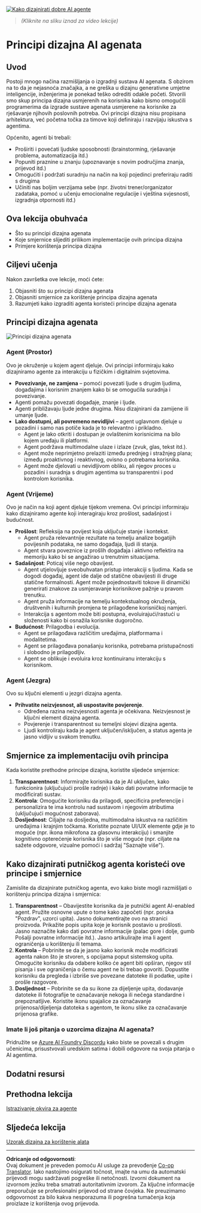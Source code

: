 <!--
CO_OP_TRANSLATOR_METADATA:
{
  "original_hash": "4c46e4ff9e349c521e2b0b17f51afa64",
  "translation_date": "2025-08-29T23:07:23+00:00",
  "source_file": "03-agentic-design-patterns/README.md",
  "language_code": "hr"
}
-->
[![Kako dizajnirati dobre AI agente](../../../translated_images/lesson-3-thumbnail.1092dd7a8f1074a5b26e35aa8f810814e05a22fed1765c20c14b2b508c7ae379.hr.png)](https://youtu.be/m9lM8qqoOEA?si=4KimounNKvArQQ0K)

> _(Kliknite na sliku iznad za video lekcije)_
# Principi dizajna AI agenata

## Uvod

Postoji mnogo načina razmišljanja o izgradnji sustava AI agenata. S obzirom na to da je nejasnoća značajka, a ne greška u dizajnu generativne umjetne inteligencije, inženjerima je ponekad teško odrediti odakle početi. Stvorili smo skup principa dizajna usmjerenih na korisnika kako bismo omogućili programerima da izgrade sustave agenata usmjerene na korisnike za rješavanje njihovih poslovnih potreba. Ovi principi dizajna nisu propisana arhitektura, već početna točka za timove koji definiraju i razvijaju iskustva s agentima.

Općenito, agenti bi trebali:

- Proširiti i povećati ljudske sposobnosti (brainstorming, rješavanje problema, automatizacija itd.)
- Popuniti praznine u znanju (upoznavanje s novim područjima znanja, prijevod itd.)
- Omogućiti i podržati suradnju na način na koji pojedinci preferiraju raditi s drugima
- Učiniti nas boljim verzijama sebe (npr. životni trener/organizator zadataka, pomoć u učenju emocionalne regulacije i vještina svjesnosti, izgradnja otpornosti itd.)

## Ova lekcija obuhvaća

- Što su principi dizajna agenata
- Koje smjernice slijediti prilikom implementacije ovih principa dizajna
- Primjere korištenja principa dizajna

## Ciljevi učenja

Nakon završetka ove lekcije, moći ćete:

1. Objasniti što su principi dizajna agenata
2. Objasniti smjernice za korištenje principa dizajna agenata
3. Razumjeti kako izgraditi agenta koristeći principe dizajna agenata

## Principi dizajna agenata

![Principi dizajna agenata](../../../translated_images/agentic-design-principles.1cfdf8b6d3cc73c2b738951ee7b2043e224441d98babcf654be69d866120f93a.hr.png)

### Agent (Prostor)

Ovo je okruženje u kojem agent djeluje. Ovi principi informiraju kako dizajniramo agente za interakciju u fizičkim i digitalnim svjetovima.

- **Povezivanje, ne zamjena** – pomoći povezati ljude s drugim ljudima, događajima i korisnim znanjem kako bi se omogućila suradnja i povezivanje.
- Agenti pomažu povezati događaje, znanje i ljude.
- Agenti približavaju ljude jedne drugima. Nisu dizajnirani da zamijene ili umanje ljude.
- **Lako dostupni, ali povremeno nevidljivi** – agent uglavnom djeluje u pozadini i samo nas potiče kada je to relevantno i prikladno.
  - Agent je lako otkriti i dostupan je ovlaštenim korisnicima na bilo kojem uređaju ili platformi.
  - Agent podržava multimodalne ulaze i izlaze (zvuk, glas, tekst itd.).
  - Agent može neprimjetno prelaziti između prednjeg i stražnjeg plana; između proaktivnog i reaktivnog, ovisno o potrebama korisnika.
  - Agent može djelovati u nevidljivom obliku, ali njegov proces u pozadini i suradnja s drugim agentima su transparentni i pod kontrolom korisnika.

### Agent (Vrijeme)

Ovo je način na koji agent djeluje tijekom vremena. Ovi principi informiraju kako dizajniramo agente koji interagiraju kroz prošlost, sadašnjost i budućnost.

- **Prošlost**: Refleksija na povijest koja uključuje stanje i kontekst.
  - Agent pruža relevantnije rezultate na temelju analize bogatijih povijesnih podataka, ne samo događaja, ljudi ili stanja.
  - Agent stvara poveznice iz prošlih događaja i aktivno reflektira na memoriju kako bi se angažirao u trenutnim situacijama.
- **Sadašnjost**: Poticaj više nego obavijest.
  - Agent utjelovljuje sveobuhvatan pristup interakciji s ljudima. Kada se dogodi događaj, agent ide dalje od statične obavijesti ili druge statične formalnosti. Agent može pojednostaviti tokove ili dinamički generirati znakove za usmjeravanje korisnikove pažnje u pravom trenutku.
  - Agent pruža informacije na temelju kontekstualnog okruženja, društvenih i kulturnih promjena te prilagođene korisničkoj namjeri.
  - Interakcija s agentom može biti postupna, evoluirajući/rastući u složenosti kako bi osnažila korisnike dugoročno.
- **Budućnost**: Prilagodba i evolucija.
  - Agent se prilagođava različitim uređajima, platformama i modalitetima.
  - Agent se prilagođava ponašanju korisnika, potrebama pristupačnosti i slobodno je prilagodljiv.
  - Agent se oblikuje i evoluira kroz kontinuiranu interakciju s korisnikom.

### Agent (Jezgra)

Ovo su ključni elementi u jezgri dizajna agenta.

- **Prihvatite neizvjesnost, ali uspostavite povjerenje**.
  - Određena razina neizvjesnosti agenta je očekivana. Neizvjesnost je ključni element dizajna agenta.
  - Povjerenje i transparentnost su temeljni slojevi dizajna agenta.
  - Ljudi kontroliraju kada je agent uključen/isključen, a status agenta je jasno vidljiv u svakom trenutku.

## Smjernice za implementaciju ovih principa

Kada koristite prethodne principe dizajna, koristite sljedeće smjernice:

1. **Transparentnost**: Informirajte korisnika da je AI uključen, kako funkcionira (uključujući prošle radnje) i kako dati povratne informacije te modificirati sustav.
2. **Kontrola**: Omogućite korisniku da prilagodi, specificira preferencije i personalizira te ima kontrolu nad sustavom i njegovim atributima (uključujući mogućnost zaborava).
3. **Dosljednost**: Ciljajte na dosljedna, multimodalna iskustva na različitim uređajima i krajnjim točkama. Koristite poznate UI/UX elemente gdje je to moguće (npr. ikona mikrofona za glasovnu interakciju) i smanjite kognitivno opterećenje korisnika što je više moguće (npr. ciljate na sažete odgovore, vizualne pomoći i sadržaj "Saznajte više").

## Kako dizajnirati putničkog agenta koristeći ove principe i smjernice

Zamislite da dizajnirate putničkog agenta, evo kako biste mogli razmišljati o korištenju principa dizajna i smjernica:

1. **Transparentnost** – Obavijestite korisnika da je putnički agent AI-enabled agent. Pružite osnovne upute o tome kako započeti (npr. poruka "Pozdrav", uzorci upita). Jasno dokumentirajte ovo na stranici proizvoda. Prikažite popis upita koje je korisnik postavio u prošlosti. Jasno naznačite kako dati povratne informacije (palac gore i dolje, gumb Pošalji povratne informacije itd.). Jasno artikulirajte ima li agent ograničenja u korištenju ili temama.
2. **Kontrola** – Pobrinite se da je jasno kako korisnik može modificirati agenta nakon što je stvoren, s opcijama poput sistemskog upita. Omogućite korisniku da odabere koliko će agent biti opširan, njegov stil pisanja i sve ograničenja o čemu agent ne bi trebao govoriti. Dopustite korisniku da pregleda i izbriše sve povezane datoteke ili podatke, upite i prošle razgovore.
3. **Dosljednost** – Pobrinite se da su ikone za dijeljenje upita, dodavanje datoteke ili fotografije te označavanje nekoga ili nečega standardne i prepoznatljive. Koristite ikonu spajalice za označavanje prijenosa/dijeljenja datoteka s agentom, te ikonu slike za označavanje prijenosa grafike.

### Imate li još pitanja o uzorcima dizajna AI agenata?

Pridružite se [Azure AI Foundry Discordu](https://aka.ms/ai-agents/discord) kako biste se povezali s drugim učenicima, prisustvovali uredskim satima i dobili odgovore na svoja pitanja o AI agentima.

## Dodatni resursi

## Prethodna lekcija

[Istrazivanje okvira za agente](../02-explore-agentic-frameworks/README.md)

## Sljedeća lekcija

[Uzorak dizajna za korištenje alata](../04-tool-use/README.md)

---

**Odricanje od odgovornosti**:  
Ovaj dokument je preveden pomoću AI usluge za prevođenje [Co-op Translator](https://github.com/Azure/co-op-translator). Iako nastojimo osigurati točnost, imajte na umu da automatski prijevodi mogu sadržavati pogreške ili netočnosti. Izvorni dokument na izvornom jeziku treba smatrati autoritativnim izvorom. Za ključne informacije preporučuje se profesionalni prijevod od strane čovjeka. Ne preuzimamo odgovornost za bilo kakva nesporazuma ili pogrešna tumačenja koja proizlaze iz korištenja ovog prijevoda.